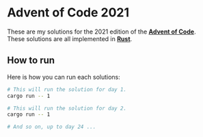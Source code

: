 Advent of Code 2021
===================

These are my solutions for the 2021 edition of the [**Advent of Code**](https://adventofcode.com).  
These solutions are all implemented in [**Rust**](https://rust-lang.org).  

How to run
----------

Here is how you can run each solutions:

```bash
# This will run the solution for day 1.
cargo run -- 1

# This will run the solution for day 2.
cargo run -- 1

# And so on, up to day 24 ...
```
